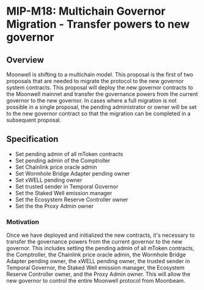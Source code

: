 # MIP-M18: Multichain Governor Migration - Transfer powers to new governor

## Overview

Moonwell is shifting to a multichain model. This proposal is the first of two
proposals that are needed to migrate the protocol to the new governor system
contracts. This proposal will deploy the new governor contracts to the Moonwell
mainnet and transfer the governance powers from the current governor to the new
governor. In cases where a full migration is not possible in a single proposal,
the pending administrator or owner will be set to the new governor contract so
that the migration can be completed in a subsequent proposal.

## Specification

- Set pending admin of all mToken contracts
- Set pending admin of the Comptroller
- Set Chainlink price oracle admin
- Set Wormhole Bridge Adapter pending owner
- Set xWELL pending owner
- Set trusted sender in Temporal Governor
- Set the Staked Well emission manager
- Set the Ecosystem Reserve Controller owner
- Set the the Proxy Admin owner

### Motivation

Once we have deployed and initialized the new contracts, it's necessary to
transfer the governance powers from the current governor to the new governor.
This includes setting the pending admin of all mToken contracts, the
Comptroller, the Chainlink price oracle admin, the Wormhole Bridge Adapter
pending owner, the xWELL pending owner, the trusted sender in Temporal Governor,
the Staked Well emission manager, the Ecosystem Reserve Controller owner, and
the Proxy Admin owner. This will allow the new governor to control the entire
Moonwell protocol from Moonbeam.
